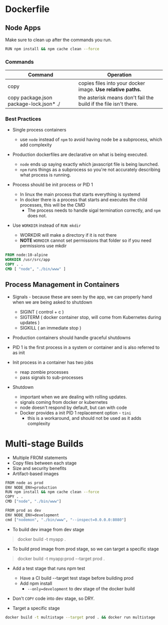 # Dockerfile

## Node Apps

Make sure to clean up after the commands you run.
```bash
RUN npm install && npm cache clean --force
```

### Commands

Command|Operation
---|---
copy|copies files into your docker image. **Use relative paths.**
copy package.json package-lock.json* ./|the asterisk means don't fail the build if the file isn't there.

### Best Practices

- Single process containers
  - use `node` instead of `npm` to avoid having node be a subprocess, which add complexity

- Production dockerfiles are declarative on what is being executed.
  - `node` ends up saying exactly which javascript file is being launched.
  - `npm` runs things as a subprocess so you're not accurately describing what process is running.

- Process should be init process or PID 1
  - In linux the main process that starts everything is systemd
  - In docker there is a process that starts and executes the child processes, this will be the CMD
    - The process needs to handle sigal termination correctly, and `npm` does not.

- Use `WORKDIR` instead of `RUN mkdir`
  - WORKDIR will make a directory if it is not there
  - **NOTE** `WORKDIR` cannot set permissions that folder so if you need permissions use mkdir

```dockerfile
FROM node:10-alpine
WORKDIR /usr/src/app
COPY . .
CMD [ "node", "./bin/www" ]
 ```

 
## Process Management in Containers
- Signals - because these are seen by the app, we can properly hand when we are being asked to shutdown
  - SIGINT  ( control + c )
  - SIGTERM ( docker container stop, will come from Kubernetes during updates )
  - SIGKILL ( an immediate stop )

- Production containers should handle graceful shutdowns

 - PID 1 is the first process in a system or container and is also referred to as init
 - Init process in a container has two jobs
   - reap zombie processes
   - pass signals to sub-processes

- Shutdown
  - important when we are dealing with rolling updates.
  - signals coming from docker or kubernetes
  - node doesn't respond by default, but can with code
  - Docker provides a init PID 1 replacement option - `tini`
    - this is a workaround, and should not be used as it adds complexity

# Multi-stage Builds
- Multiple FROM statements
- Copy files between each stage
- Size and security benefits
- Artifact-based images

```bash
FROM node as prod
ENV NODE_ENV=production
RUN npm install && npm cache clean --force
COPY . .
CMD ["node", "./bin/www"]

FROM prod as dev
ENV NODE_ENV=development
cmd ["nodemon", "./bin/www", "--inspect=0.0.0.0:8080"]
```

- To build dev image from dev stage
> docker build -t myapp .

- To build prod image from prod stage, so we can target a specific stage
> docker build -t myapp:prod --target prod .

- Add a test stage that runs npm test
  - Have a CI build --target test stage before building prod
  - Add npm install
    - `--only=development` to dev stage of the docker build

- Don't `COPY` code into dev stage, so DRY.

- Target a specific stage
```bash
docker build -t multistage --target prod . && docker run multistage
```